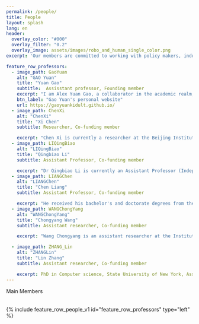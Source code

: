 ```yaml
---
permalink: /people/
title: People
layout: splash
lang: en
header:
  overlay_color: "#000"
  overlay_filter: "0.2"
  overlay_image: assets/images/robo_and_human_single_color.png
excerpt: 'Our members are committed to working with policy makers, industry leaders and the public to develop guiding principles and policies for a smarter, connected and inclusive future'

feature_row_professors:
  - image_path: GaoYuan
    alt: "GAO Yuan"
    title: "Yuan Gao"
    subtitle:  Assisstant professor, Founding member
    excerpt: "I am Alex Yuan Gao, a collaborator in the academic realm, currently engaged with the Chinese University of Hong Kong, Shenzhen, and the Shenzhen Institute of Artificial Intelligence and Robotics for Society (AIRS). My endeavors are nestled in the intersection of multi-robot systems and the vibrant field of Artificial Intelligence. My focus is on the art of technology, particularly in the realms of robot learning and agentized large language models, to orchestrate a harmonious symphony of robot collaboration within the ever-shifting landscapes of dynamic environments. "
    btn_label: "Gao Yuan's personal website"
    url: https://gaoyuankidult.github.io/
  - image_path: ChenXi
    alt: "ChenXi"
    title: "Xi Chen"
    subtitle: Researcher, Co-funding member

    excerpt: "Chen Xi is currently a researcher at the Beijing Institute of General Artificial Intelligence, a postdoctoral fellow at Tsinghua University, and a PhD graduate from the Robot Perception and Learning (RPL) Laboratory of the Royal Swedish Institute of Technology (KTH).His research interests include data-driven robot control and decision-making methods such as reinforcement learning and imitation learning, as well as transfer and adaptation of few-shot policies. He has participated in several international cooperation projects as a core member of CENTAURO, the Horizon2020 search and rescue robot project of the European Union. She has published more than ten papers in well-known robotics journals and conferences such as NeurIPS, T-RO, RA-L, ICRA, and IROS."
  - image_path: LIQingBiao
    alt: "LIQingBiao"
    title: "Qingbiao Li"
    subtitle: Assistant Professor, Co-funding member

    excerpt: "Dr Qingbiao Li is currently an Assistant Professor (Independent PI) in the Department of Computer Science, University of Macau. Previously, he conducted postdoctoral research at the Oxford Robotics Institute, University of Oxford, UK. Related results have been published in leading international journals and conferences such as RA-L, IJCARS, ICRA and ICLR. He has also served as a member of AAMAS2023-Blue sky Track, AAAI 2022 Committee and as a reviewer for IJRR, T-RO, AURO, RAL, ICRA, and IROS. His representative work has won the Publication of Year, ICRA 2023 Best Paper at CoPerception Workshop, Department of Computer Science, University of Cambridge"
  - image_path: LIANGChen
    alt: "LIANGChen"
    title: "Chen Liang"
    subtitle: Assistant Professor, Co-funding member

    excerpt: "He received his bachelor's and doctorate degrees from the Department of Computer Science, Tsinghua University in 2019 and 2024, under the supervision of Professor Shi Yuanchun. His research interests include human-computer interaction and pervasive computing, including pervasive perception +X, and immersive experience innovation in Mixed Reality. He has published more than 20 papers in the international top conferences/journals of human-computer interaction, pervasive computing and artificial intelligence CHI, UIST, Ubicomp, ICML, ECCV, AAAI, and has been granted 5 invention patents. He has twice won the ACM CHI Best Paper nomination Award (2023, 2024). He is responsible for the research and development of AR interaction technology and ring device, which has reached the international leading level in the accuracy, resolution and interaction efficiency of key gesture recognition."
  - image_path: WANGChongYang
    alt: "WANGChongYang"
    title: "Chongyang Wang"
    subtitle: Assistant researcher, Co-funding member

    excerpt: "Wang Chongyang is an assistant researcher at the Institute of Rehabilitation Medicine, West China Hospital, Sichuan University. He is a Shui Mu Scholar Postdoctoral fellow at the Key Laboratory of Pervasive Computing, Ministry of Education, Tsinghua University, and his co-advisor is Associate Professor Chun Yu. His current research interests include intelligent healthcare with natural perception and interaction of human motion as the core, and interactive embodied intelligence based on mobile multimodal robots. He has published several papers at international conferences on Human-computer Interaction, Pervasive Computing and Artificial Intelligence (CHI, Ubicomp, AAAI, IJCAI), and international academic journals IEEE T-Ro, NeuroImage, ACM Health, etc. He was selected as the introduction project of the National Post-doctoral Overseas Exchange Program, the Best paper reviewer of CCF TPCI 2023, and presided over national and provincial projects."

  - image_path: ZHANG_Lin
    alt: "ZHANGLin"
    title: "Lin Zhang"
    subtitle: Assistant researcher, Co-funding member

    excerpt: PhD in Computer science, State University of New York, Assistant Professor, Shenzhen University of Technology, co-founder of Symbiosis Unbounded. Former Senior researcher of Digital Economy Research Institute (IDEA) of Guangdong-Hong Kong-Macao Greater Bay Area and former senior researcher of Tencent. He has been engaged in artificial intelligence research for a long time, and has published more than 30 papers in international top journals and conferences, including ICML, ACL, CVPR, KDD, etc., and has won many academic awards, such as Best Doctoral Thesis award, ACL Best Paper nomination, NSF Travel award, INFOCOM Paper Award, etc. He has long been a program committee member and reviewer of international mainstream conferences/journals on artificial intelligence
---
```


<div class = "is-h1 titleHighlight" style = "margin-bottom: 2rem" > Main Members </div>
{% include feature_row_people_v1 id="feature_row_professors" type="left" %}

<!-- # Postdocs
{% include feature_row_people id="feature_row_postdocs" type="left" %} -->

<!-- # PhD Students
{% include feature_row_people id="feature_row_phds" %} -->
